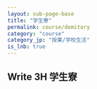 ```yaml
---
layout: sub-page-base
title: "学生寮"
permalink: course/domitory
category: "course"
category_jp: "授業/学校生活"
is_lnb: true
---
```


## Write 3H 学生寮
